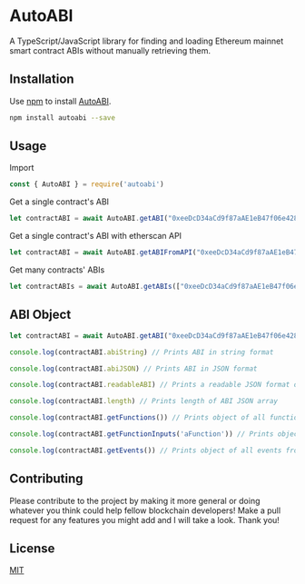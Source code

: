# AutoABI

A TypeScript/JavaScript library for finding and loading Ethereum mainnet smart contract ABIs without manually retrieving them.

## Installation

Use [npm](https://www.npmjs.com/) to install [AutoABI](https://www.npmjs.com/package/autoabi).

```bash
npm install autoabi --save
```

## Usage

Import
```Node.js
const { AutoABI } = require('autoabi')
```

Get a single contract's ABI
```Node.js
let contractABI = await AutoABI.getABI("0xeeDcD34aCd9f87aAE1eB47f06e42868E81ad2924") // returns ABI object
```

Get a single contract's ABI with etherscan API
```Node.js
let contractABI = await AutoABI.getABIFromAPI("0xeeDcD34aCd9f87aAE1eB47f06e42868E81ad2924") // returns ABI object
```

Get many contracts' ABIs
```Node.js
let contractABIs = await AutoABI.getABIs(["0xeeDcD34aCd9f87aAE1eB47f06e42868E81ad2924", "0xfb6916095ca1df60bb79ce92ce3ea74c37c5d359"]) // returns array of ABI objects
```

## ABI Object

```Node.js
let contractABI = await AutoABI.getABI("0xeeDcD34aCd9f87aAE1eB47f06e42868E81ad2924")

console.log(contractABI.abiString) // Prints ABI in string format

console.log(contractABI.abiJSON) // Prints ABI in JSON format

console.log(contractABI.readableABI) // Prints a readable JSON format of ABI

console.log(contractABI.length) // Prints length of ABI JSON array

console.log(contractABI.getFunctions()) // Prints object of all functions from ABI

console.log(contractABI.getFunctionInputs('aFunction')) // Prints object of inputs required for 'aFunction'

console.log(contractABI.getEvents()) // Prints object of all events from ABI
```

## Contributing

Please contribute to the project by making it more general or doing whatever you think could help fellow blockchain developers! Make a pull request for any features you might add and I will take a look. Thank you!

## License
[MIT](https://choosealicense.com/licenses/mit/)
